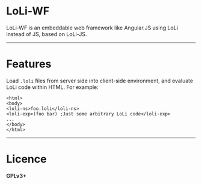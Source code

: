 LoLi-WF
=

LoLi-WF is an embeddable web framework like Angular.JS using LoLi instead of JS, based on LoLi-JS.

---
Features
=
Load `.loli` files from server side into client-side environment, and evaluate LoLi code within HTML. For example:

    <html>
    <body>
    <loli-ns>foo.loli</loli-ns>
    <loli-exp>(foo bar) ;Just some arbitrary LoLi code</loli-exp>
    ...
    </body>
    </html>

---
Licence
=
**GPLv3+**
